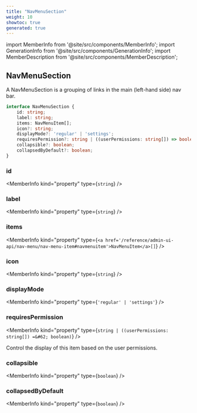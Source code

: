 ```yaml
---
title: "NavMenuSection"
weight: 10
showtoc: true
generated: true
---
```

<!-- This file was generated from the Vendure source. Do not modify. Instead, re-run the "docs:build" script -->
import MemberInfo from '@site/src/components/MemberInfo';
import GenerationInfo from '@site/src/components/GenerationInfo';
import MemberDescription from '@site/src/components/MemberDescription';


## NavMenuSection

<GenerationInfo sourceFile="packages/admin-ui/src/lib/core/src/providers/nav-builder/nav-builder-types.ts" sourceLine="56" packageName="@vendure/admin-ui" />

A NavMenuSection is a grouping of links in the main
(left-hand side) nav bar.

```ts title="Signature"
interface NavMenuSection {
    id: string;
    label: string;
    items: NavMenuItem[];
    icon?: string;
    displayMode?: 'regular' | 'settings';
    requiresPermission?: string | ((userPermissions: string[]) => boolean);
    collapsible?: boolean;
    collapsedByDefault?: boolean;
}
```

<div className="members-wrapper">

### id

<MemberInfo kind="property" type={`string`}   />


### label

<MemberInfo kind="property" type={`string`}   />


### items

<MemberInfo kind="property" type={`<a href='/reference/admin-ui-api/nav-menu/nav-menu-item#navmenuitem'>NavMenuItem</a>[]`}   />


### icon

<MemberInfo kind="property" type={`string`}   />


### displayMode

<MemberInfo kind="property" type={`'regular' | 'settings'`}   />


### requiresPermission

<MemberInfo kind="property" type={`string | ((userPermissions: string[]) =&#62; boolean)`}   />

Control the display of this item based on the user permissions.
### collapsible

<MemberInfo kind="property" type={`boolean`}   />


### collapsedByDefault

<MemberInfo kind="property" type={`boolean`}   />




</div>
